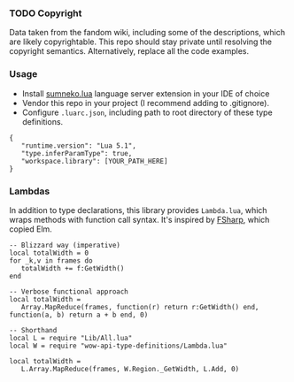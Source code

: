 ### TODO Copyright
Data taken from the fandom wiki, including some of the descriptions, which are likely copyrightable. This repo should stay private until resolving the copyright semantics. Alternatively, replace all the code examples.

### Usage
- Install [sumneko.lua](https://luals.github.io/) language server extension in your IDE of choice
- Vendor this repo in your project (I recommend adding to .gitignore).
- Configure `.luarc.json`, including path to root directory of these type definitions.
```
{
   "runtime.version": "Lua 5.1",
   "type.inferParamType": true,
   "workspace.library": [YOUR_PATH_HERE]
}
```

### Lambdas
In addition to type declarations, this library provides `Lambda.lua`, which wraps methods with function call syntax. It's inspired by [FSharp](https://devblogs.microsoft.com/dotnet/announcing-fsharp-8/#f-language-changes), which copied Elm.
```
-- Blizzard way (imperative)
local totalWidth = 0
for _k,v in frames do
   totalWidth += f:GetWidth()
end

-- Verbose functional approach
local totalWidth =
   Array.MapReduce(frames, function(r) return r:GetWidth() end, function(a, b) return a + b end, 0)

-- Shorthand
local L = require "Lib/All.lua"
local W = require "wow-api-type-definitions/Lambda.lua"

local totalWidth =
   L.Array.MapReduce(frames, W.Region._GetWidth, L.Add, 0)
```
